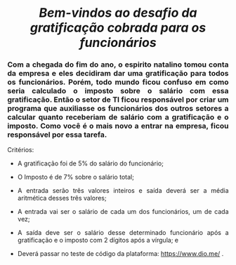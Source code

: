 <span align="center">

#  *Bem-vindos ao desafio da gratificação cobrada para os funcionários*

</span>

<span align="justify">

### Com a chegada do fim do ano, o espirito natalino tomou conta da empresa e eles decidiram dar uma gratificação para todos os funcionários. Porém, todo mundo ficou confuso em como seria calculado o imposto sobre o salário com essa gratificação. Então o setor de TI ficou responsável por criar um programa que auxiliasse os funcionários dos outros setores a calcular quanto receberiam de salário com a gratificação e o imposto. Como você é o mais novo a entrar na empresa, ficou responsável por essa tarefa.

Critérios:

- A gratificação foi de 5% do salário do funcionário;

- O Imposto é de 7% sobre o salário total;

- A entrada serão três valores inteiros e saída deverá ser a média aritmética desses três valores;

- A entrada vai ser o salário de cada um dos funcionários, um de cada vez;

- A saída deve ser o salário desse determinado funcionário após a gratificação e o imposto com 2 dígitos após a vírgula; e

- Deverá passar no teste de código da plataforma: https://www.dio.me/  .
 
</span>